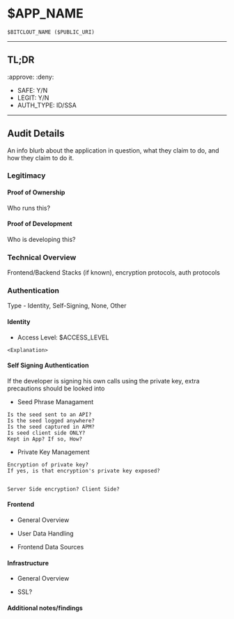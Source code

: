 # $APP_NAME

    $BITCLOUT_NAME ($PUBLIC_URI)


---
## TL;DR
:approve: :deny:
* SAFE: Y/N
* LEGIT: Y/N
* AUTH_TYPE: ID/SSA

---


## Audit Details

An info blurb about the application in question, what they claim to do, and how they claim to do it. 

### Legitimacy
#### Proof of Ownership
Who runs this?
#### Proof of Development
Who is developing this?

### Technical Overview

Frontend/Backend Stacks (if known), encryption protocols, auth protocols

### Authentication
Type - Identity, Self-Signing, None, Other


#### Identity

* Access Level: $ACCESS_LEVEL
```
<Explanation>
```


#### Self Signing Authentication
If the developer is signing his own calls using the private key, extra precautions should be looked into

* Seed Phrase Managament
```
Is the seed sent to an API?
Is the seed logged anywhere?
Is the seed captured in APM?
Is seed client side ONLY?
Kept in App? If so, How?
```

* Private Key Management
```
Encryption of private key? 
If yes, is that encryption's private key exposed?


Server Side encryption? Client Side?
```


#### Frontend

* General Overview

* User Data Handling

* Frontend Data Sources




#### Infrastructure

* General Overview

* SSL? 


#### Additional notes/findings


